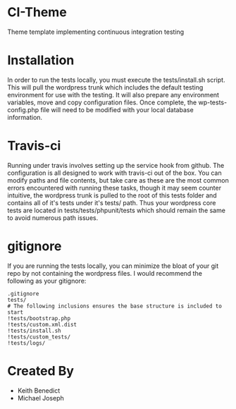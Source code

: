 # CI-Theme

Theme template implementing continuous integration testing

# Installation

In order to run the tests locally, you must execute the tests/install.sh script.  This will pull the wordpress trunk which includes the default testing environment for use with the testing.  It will also prepare any environment variables, move and copy configuration files.  Once complete, the wp-tests-config.php file will need to be modified with your local database information.

# Travis-ci

Running under travis involves setting up the service hook from github.  The configuration is all designed to work with travis-ci out of the box. You can modify paths and file contents, but take care as these are the most common errors encountered with running these tasks, though it may seem counter intuitive, the wordpress trunk is pulled to the root of this tests folder and contains all of it's tests under it's tests/ path.  Thus your wordpress core tests are located in tests/tests/phpunit/tests which should remain the same to avoid numerous path issues.

# gitignore

If you are running the tests locally, you can minimize the bloat of your git repo by not containing the wordpress files. I would recommend the following as your gitignore:

	.gitignore
	tests/
	# The following inclusions ensures the base structure is included to start
	!tests/bootstrap.php
	!tests/custom.xml.dist
	!tests/install.sh
	!tests/custom_tests/
	!tests/logs/


# Created By
* Keith Benedict
* Michael Joseph
